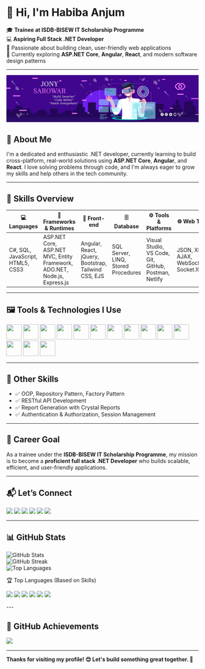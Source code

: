 # 👋 Hi, I'm Habiba Anjum

🎓 **Trainee at ISDB-BISEW IT Scholarship Programme**  
💻 **Aspiring Full Stack .NET Developer**  
🎨 Passionate about building clean, user-friendly web applications  
🌱 Currently exploring **ASP.NET Core**, **Angular**, **React**, and modern software design patterns

---
![](https://raw.githubusercontent.com/jonysarowar/Icon/refs/heads/main/ff.jpg)

## 🧠 About Me

I'm a dedicated and enthusiastic .NET developer, currently learning to build cross-platform, real-world solutions using **ASP.NET Core**, **Angular**, and **React**. I love solving problems through code, and I'm always eager to grow my skills and help others in the tech community.

---

## 🔧 Skills Overview

| 💻 Languages | 🧩 Frameworks & Runtimes | 🎨 Front-end | 🗄️ Database | ⚙️ Tools & Platforms | 🌐 Web Tech |
|-------------|--------------------------|--------------|--------------|----------------------|-------------|
| C#, SQL, JavaScript, HTML5, CSS3 | ASP.NET Core, ASP.NET MVC, Entity Framework, ADO.NET, Node.js, Express.js | Angular, React, jQuery, Bootstrap, Tailwind CSS, EJS | SQL Server, LINQ, Stored Procedures | Visual Studio, VS Code, Git, GitHub, Postman, Netlify | JSON, XML, AJAX, WebSockets, Socket.IO |

---

## 🖼️ Tools & Technologies I Use

<p align="left">
  <img src="https://cdn.jsdelivr.net/gh/devicons/devicon/icons/csharp/csharp-original.svg" width="40" height="40"/>
  <img src="https://cdn.jsdelivr.net/gh/devicons/devicon/icons/dot-net/dot-net-original.svg" width="40" height="40"/>
  <img src="https://cdn.jsdelivr.net/gh/devicons/devicon/icons/html5/html5-original.svg" width="40" height="40"/>
  <img src="https://cdn.jsdelivr.net/gh/devicons/devicon/icons/css3/css3-original.svg" width="40" height="40"/>
  <img src="https://cdn.jsdelivr.net/gh/devicons/devicon/icons/bootstrap/bootstrap-original.svg" width="40" height="40"/>
  <img src="https://cdn.jsdelivr.net/gh/devicons/devicon/icons/tailwindcss/tailwindcss-plain.svg" width="40" height="40"/>
  <img src="https://cdn.jsdelivr.net/gh/devicons/devicon/icons/javascript/javascript-original.svg" width="40" height="40"/>
  <img src="https://cdn.jsdelivr.net/gh/devicons/devicon/icons/angularjs/angularjs-original.svg" width="40" height="40"/>
  <img src="https://cdn.jsdelivr.net/gh/devicons/devicon/icons/react/react-original.svg" width="40" height="40"/>
  <img src="https://cdn.jsdelivr.net/gh/devicons/devicon/icons/git/git-original.svg" width="40" height="40"/>
  <img src="https://cdn.jsdelivr.net/gh/devicons/devicon/icons/github/github-original.svg" width="40" height="40"/>
  <img src="https://cdn.jsdelivr.net/gh/devicons/devicon/icons/photoshop/photoshop-line.svg" width="40" height="40"/>
  <img src="https://cdn.jsdelivr.net/gh/devicons/devicon/icons/illustrator/illustrator-line.svg" width="40" height="40"/>
  <img src="https://cdn.jsdelivr.net/gh/devicons/devicon/icons/figma/figma-original.svg" width="40" height="40"/>
</p>

---

## 🚀 Other Skills

- ✅ OOP, Repository Pattern, Factory Pattern  
- ✅ RESTful API Development  
- ✅ Report Generation with Crystal Reports  
- ✅ Authentication & Authorization, Session Management  
  

---

## 🎯 Career Goal

As a trainee under the **ISDB-BISEW IT Scholarship Programme**, my mission is to become a **proficient full stack .NET Developer** who builds scalable, efficient, and user-friendly applications.

---

## 📬 Let’s Connect

<p align="left">
  <a href="mailto:fahimbinferoz@gmail.com"><img src="https://img.shields.io/badge/Gmail-D14836?style=flat&logo=gmail&logoColor=white"/></a>
  <a href="https://linkedin.com/in/habibaanjum"><img src="https://img.shields.io/badge/LinkedIn-blue?style=flat&logo=linkedin&logoColor=white"/></a>
  <a href="https://facebook.com"><img src="https://img.shields.io/badge/Facebook-1877F2?style=flat&logo=facebook&logoColor=white"/></a>
  <a href="https://twitter.com"><img src="https://img.shields.io/badge/Twitter-1DA1F2?style=flat&logo=twitter&logoColor=white"/></a>
  <a href="https://instagram.com"><img src="https://img.shields.io/badge/Instagram-E4405F?style=flat&logo=instagram&logoColor=white"/></a>
  <a href="https://youtube.com"><img src="https://img.shields.io/badge/YouTube-FF0000?style=flat&logo=youtube&logoColor=white"/></a>
</p>

---

## 📊 GitHub Stats

![GitHub Stats](https://github-readme-stats.vercel.app/api?username=HabibaSCreations&show_icons=true&theme=react)  
![GitHub Streak](https://github-readme-streak-stats.herokuapp.com/?user=HabibaSCreations&theme=react)  
![Top Languages](https://github-readme-stats.vercel.app/api/top-langs/?username=HabibaSCreations&layout=compact&theme=react)

🏆 Top Languages (Based on Skills)
<p align="left"> <img src="https://img.shields.io/badge/JavaScript-F7DF1E?style=for-the-badge&logo=javascript&logoColor=black"/> <img src="https://img.shields.io/badge/C%23-239120?style=for-the-badge&logo=c-sharp&logoColor=white"/> <img src="https://img.shields.io/badge/SQL-4479A1?style=for-the-badge&logo=postgresql&logoColor=white"/> <img src="https://img.shields.io/badge/EJS-8C8C8C?style=for-the-badge&logo=ejs&logoColor=white"/> <img src="https://img.shields.io/badge/CSS3-1572B6?style=for-the-badge&logo=css3&logoColor=white"/> <img src="https://img.shields.io/badge/ASP.NET-512BD4?style=for-the-badge&logo=dotnet&logoColor=white"/> </p>
---

## 🏅 GitHub Achievements

![](https://github-profile-trophy.vercel.app/?username=HabibaSCreations&theme=onedark&margin-w=15)




---

**Thanks for visiting my profile! 😊 Let's build something great together. 🚀**



